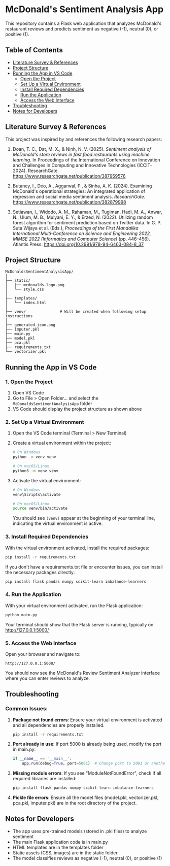 # McDonald's Sentiment Analysis App

This repository contains a Flask web application that analyzes McDonald's restaurant reviews and predicts sentiment as negative (-1), neutral (0), or positive (1).

## Table of Contents

- [Literature Survey & References](#literature-survey--references)
- [Project Structure](#project-structure)
- [Running the App in VS Code](#running-the-app-in-vs-code)
  - [Open the Project](#1-open-the-project)
  - [Set Up a Virtual Environment](#2-set-up-a-virtual-environment)
  - [Install Required Dependencies](#3-install-required-dependencies)
  - [Run the Application](#4-run-the-application)
  - [Access the Web Interface](#5-access-the-web-interface)
- [Troubleshooting](#troubleshooting)
- [Notes for Developers](#notes-for-developers)

## Literature Survey & References

This project was inspired by and references the following research papers:

1. Doan, T. C., Dat, M. X., & Ninh, N. V. (2025). *Sentiment analysis of McDonald's store reviews in fast food restaurants using machine learning*. In Proceedings of the International Conference on Innovation and Challenges in Computing and Innovative Technologies (ICCIT-2024). ResearchGate. https://www.researchgate.net/publication/387959576

2. Butaney, I., Deo, A., Aggarwal, P., & Sinha, A. K. (2024). Examining McDonald's operational strategies: An integrated application of regression and social media sentiment analysis. *ResearchGate*. https://www.researchgate.net/publication/382879998

3. Setiawan, I., Widodo, A. M., Rahaman, M., Tugiman, Hadi, M. A., Anwar, N., Ulum, M. B., Mulyani, E. Y., & Erzed, N. (2022). Utilizing random forest algorithm for sentiment prediction based on Twitter data. In G. P. Suta Wijaya et al. (Eds.), *Proceedings of the First Mandalika International Multi-Conference on Science and Engineering 2022, MIMSE 2022 (Informatics and Computer Science)* (pp. 446–456). Atlantis Press. https://doi.org/10.2991/978-94-6463-084-8_37

## Project Structure

```
McDonaldsSentimentAnalysisApp/
│
├── static/
│   ├── mcdonalds-logo.png
│   └── style.css
│
├── templates/
│   └── index.html
│
├── venv/               # Will be created when following setup instructions
│
├── generated-icon.png
├── imputer.pkl
├── main.py
├── model.pkl
├── pca.pkl
├── requirements.txt
└── vectorizer.pkl
```

## Running the App in VS Code

### 1. Open the Project

1. Open VS Code
2. Go to File > Open Folder... and select the `McDonaldsSentimentAnalysisApp` folder
3. VS Code should display the project structure as shown above

### 2. Set Up a Virtual Environment

1. Open the VS Code terminal (Terminal > New Terminal)

2. Create a virtual environment within the project:
   ```bash
   # On Windows
   python -m venv venv

   # On macOS/Linux
   python3 -m venv venv
   ```

3. Activate the virtual environment:
   ```bash
   # On Windows
   venv\Scripts\activate

   # On macOS/Linux
   source venv/bin/activate
   ```
   
   You should see `(venv)` appear at the beginning of your terminal line, indicating the virtual environment is active.

### 3. Install Required Dependencies

With the virtual environment activated, install the required packages:

```bash
pip install -r requirements.txt
```

If you don't have a requirements.txt file or encounter issues, you can install the necessary packages directly:

```bash
pip install flask pandas numpy scikit-learn imbalance-learners
```

### 4. Run the Application

With your virtual environment activated, run the Flask application:

```bash
python main.py
```

Your terminal should show that the Flask server is running, typically on http://127.0.0.1:5000/

### 5. Access the Web Interface

Open your browser and navigate to:
```
http://127.0.0.1:5000/
```

You should now see the McDonald's Review Sentiment Analyzer interface where you can enter reviews to analyze.

## Troubleshooting

### Common Issues:

1. **Package not found errors**: 
   Ensure your virtual environment is activated and all dependencies are properly installed.
   ```bash
   pip install -r requirements.txt
   ```

2. **Port already in use**: 
   If port 5000 is already being used, modify the port in main.py:
   ```python
   if __name__ == '__main__':
       app.run(debug=True, port=5001)  # Change port to 5001 or another free port
   ```

3. **Missing module errors**:
   If you see "ModuleNotFoundError", check if all required libraries are installed:
   ```bash
   pip install flask pandas numpy scikit-learn imbalance-learners
   ```

4. **Pickle file errors**:
   Ensure all the model files (model.pkl, vectorizer.pkl, pca.pkl, imputer.pkl) are in the root directory of the project.

## Notes for Developers

- The app uses pre-trained models (stored in .pkl files) to analyze sentiment
- The main Flask application code is in main.py
- HTML templates are in the templates folder
- Static assets (CSS, images) are in the static folder
- The model classifies reviews as negative (-1), neutral (0), or positive (1)
